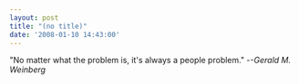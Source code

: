 ```yaml
---
layout: post
title: "(no title)"
date: '2008-01-10 14:43:00'
---
```


<a name="7834">"No matter what the problem is, it's always a people problem." -<i>-Gerald M. Weinberg</i></a>